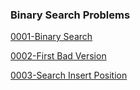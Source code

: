 ### Binary Search Problems
[0001-Binary Search](https://github.com/SosiSis/Competative-Programming-Python/tree/main/Leetcode/0001-Binary%20Search)

[0002-First Bad Version](https://github.com/SosiSis/Competative-Programming-Python/tree/main/Leetcode/0002-First%20Bad%20Version)

[0003-Search Insert Position](https://github.com/SosiSis/Competative-Programming-Python/tree/main/Leetcode/0003-Search%20Insert%20Position)
